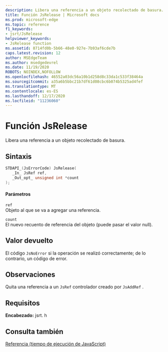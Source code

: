 ```yaml
---
description: Libera una referencia a un objeto recolectado de basura.
title: Función JsRelease | Microsoft docs
ms.prod: microsoft-edge
ms.topic: reference
f1_keywords:
- jsrt/JsRelease
helpviewer_keywords:
- JsRelease function
ms.assetid: 8714fd0b-5b66-48e0-927e-7b93af6cde7b
caps.latest.revision: 12
author: MSEdgeTeam
ms.author: msedgedevrel
ms.date: 11/19/2020
ROBOTS: NOINDEX,NOFOLLOW
ms.openlocfilehash: 46552a03dc56a10b1d258d8c33da1c533f38464a
ms.sourcegitcommit: a35a6b5bbc21b7df61d08cbc6b074b5325ad4fef
ms.translationtype: MT
ms.contentlocale: es-ES
ms.lasthandoff: 12/17/2020
ms.locfileid: "11236060"
---
```

# Función JsRelease

Libera una referencia a un objeto recolectado de basura.  
  
## Sintaxis  
  
```cpp  
STDAPI_(JsErrorCode) JsRelease(  
   _In_ JsRef ref,  
   _Out_opt_ unsigned int *count  
);  
```  
  
#### Parámetros  
 `ref`  
 Objeto al que se va a agregar una referencia.  
  
 `count`  
 El nuevo recuento de referencia del objeto (puede pasar el valor null).  
  
## Valor devuelto  
 El código `JsNoError` si la operación se realizó correctamente; de lo contrario, un código de error.  
  
## Observaciones  
 Quita una referencia a un `JsRef` controlador creado por `JsAddRef` .  
  
## Requisitos  
 **Encabezado:** jsrt. h  
  
## Consulta también  
 [Referencia (tiempo de ejecución de JavaScript)](../chakra-hosting/reference-javascript-runtime.md)
